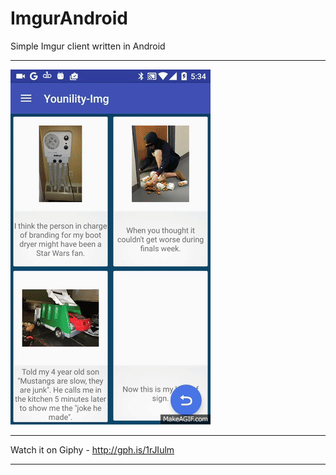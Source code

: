 # ImgurAndroid
Simple Imgur client written in Android 
____
![image](https://github.com/nbhasin2/ImgurAndroid/blob/master/zAR76S.gif?raw=true)
____
Watch it on Giphy - http://gph.is/1rJIulm
____
